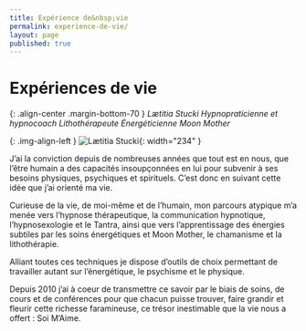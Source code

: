 ```yaml
---
title: Expérience de&nbsp;vie
permalink: experience-de-vie/
layout: page
published: true
---
```



# Expériences de vie

{: .align-center .margin-bottom-70 }
*Lætitia Stucki*
*Hypnopraticienne et hypnocoach*
*Lithothérapeute*
*Énergéticienne*
*Moon Mother*

{: .img-align-left }
![Lætitia Stucki](../images/laetitia-stucki.jpg){: width="234" }

J’ai la conviction depuis de nombreuses années que tout est en nous, que l’être humain a des capacités insoupçonnées en lui pour subvenir à ses besoins physiques, psychiques et spirituels. C’est donc en suivant cette idée que j’ai orienté ma vie.

Curieuse de la vie, de moi-même et de l’humain, mon parcours atypique m’a menée vers l’hypnose thérapeutique, la communication hypnotique, l’hypnosexologie et le Tantra, ainsi que vers l’apprentissage des énergies subtiles par les soins énergétiques et Moon Mother, le chamanisme et la lithothérapie. 

Alliant toutes ces techniques je dispose d’outils de choix permettant de travailler autant sur l’énergétique, le psychisme et le physique. 

Depuis 2010 j’ai à coeur de transmettre ce savoir par le biais de soins, de cours et de conférences pour que chacun puisse trouver, faire grandir et fleurir cette richesse faramineuse, ce trésor inestimable que la vie nous a offert : Soi M’Aime.

<!--
J’ai commencé par découvrir la capacité de l’homme à vivre dans la nature, par l’apprentissage des plantes sauvages comestibles et médicinales, de techniques de survie. J’ai fait ces apprentissages au travers de cours ainsi qu’au travers de périodes de vie dans la nature, allant de quelques jours à quelques semaines, seule et en groupe. Ces apprentissages m’ont permis de me rapprocher de moi, de la nature, et par conséquent de ma nature profonde.

C’est donc tout naturellement que je me suis ensuite tournée vers les énergies subtiles de la nature au travers du chamanisme de la lithothérapie, des soins énergétiques et des soins Moon Mother. Je me suis également orientée sur l’hypnose thérapeutique qui est une technique de choix pour activer en nous notre potentiel psychique et physique. Alliant les techniques énergétiques à l’hypnose je dispose d’un panel très large d’outils permettant de travailler autant sur l’énergétique, le psychisme et le physique.

Depuis 2010 j’ai à cœur de transmettre ces connaissances par le biais de soins de cours et de conférences pour que chacun puisse trouver, faire grandir et fleurir cette richesse faramineuse, ce trésor inestimable que la vie nous a offert : Soi M’Aime…

-->


